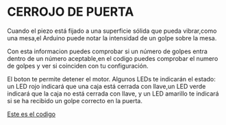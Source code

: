 # CERROJO DE PUERTA

Cuando el piezo está fijado a una superficie sólida que pueda vibrar,como una mesa,el Arduino puede notar la intensidad de un golpe sobre la mesa.

Con esta informacion puedes comprobar si un número de golpes entra dentro de un número aceptable,en el codigo puedes comprobar el numero de golpes y ver si coinciden con tu configuración.

El boton te permite detener el motor. Algunos LEDs te indicarán el estado: un LED rojo indicará que una caja está cerrada con llave,un LED verde indicará que la caja no está cerrada con llave, y un LED amarillo te indicará si se ha recibido un golpe correcto en la puerta.
















[Este es el codigo](https://github.com/ANGEY33/Arduino/blob/main/cerrojo_de_puerta.ino)
